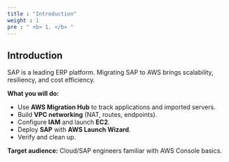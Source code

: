 ```yaml
---
title : "Introduction"
weight : 1
pre : " <b> 1. </b> "
---
```


## Introduction

SAP is a leading ERP platform. Migrating SAP to AWS brings scalability, resiliency, and cost efficiency.

**What you will do:**
- Use **AWS Migration Hub** to track applications and imported servers.
- Build **VPC networking** (NAT, routes, endpoints).
- Configure **IAM** and launch **EC2**.
- Deploy **SAP** with **AWS Launch Wizard**.
- Verify and clean up.

**Target audience:** Cloud/SAP engineers familiar with AWS Console basics.
